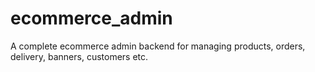 # ecommerce_admin
A complete ecommerce admin backend for managing products, orders, delivery, banners, customers etc.
